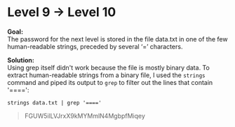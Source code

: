 # Level 9 → Level 10

**Goal:**  
The password for the next level is stored in the file data.txt in one of the few human-readable strings, preceded by several ‘=’ characters.

**Solution:**  
Using grep itself didn't work because the file is mostly binary data. To extract human-readable strings from a binary file, I used the `strings` command and piped its output to `grep` to filter out the lines that contain '====':
```
strings data.txt | grep '===='
```

>FGUW5ilLVJrxX9kMYMmlN4MgbpfMiqey